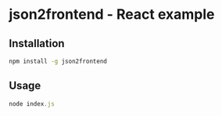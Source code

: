 # json2frontend - React example

## Installation

```bash
npm install -g json2frontend
```

## Usage

```javascript
node index.js
```
